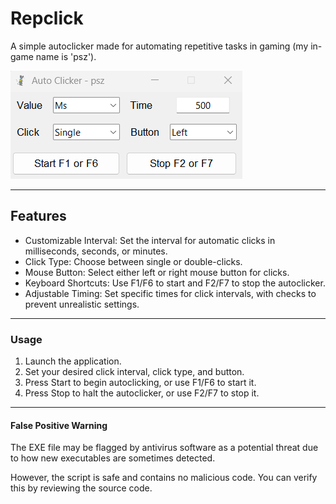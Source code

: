 # Repclick
A simple autoclicker made for automating repetitive tasks in gaming (my in-game name is 'psz').

![Readmeimage](images/Readme.png)

---

## Features
- Customizable Interval: Set the interval for automatic clicks in milliseconds, seconds, or minutes.
- Click Type: Choose between single or double-clicks.
- Mouse Button: Select either left or right mouse button for clicks.
- Keyboard Shortcuts: Use F1/F6 to start and F2/F7 to stop the autoclicker.
- Adjustable Timing: Set specific times for click intervals, with checks to prevent unrealistic settings.

---

### Usage
1. Launch the application.
2. Set your desired click interval, click type, and button.
3. Press Start to begin autoclicking, or use F1/F6 to start it.
4. Press Stop to halt the autoclicker, or use F2/F7 to stop it.

---

#### False Positive Warning
The EXE file may be flagged by antivirus software as a potential threat due to how new executables are sometimes detected.

However, the script is safe and contains no malicious code. You can verify this by reviewing the source code.
